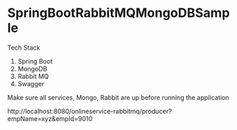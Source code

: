 # SpringBootRabbitMQMongoDBSample

Tech Stack

1. Spring Boot
2. MongoDB
3. Rabbit MQ
4. Swagger


Make sure all services, Mongo, Rabbit are up before running the application

http://localhost:8080/onlineservice-rabbitmq/producer?empName=xyz&empId=9010

